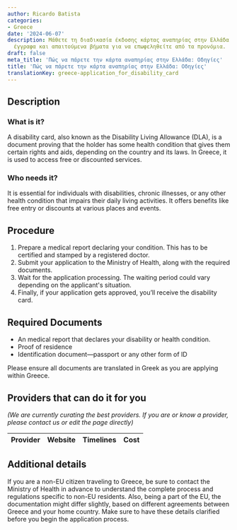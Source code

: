 ```yaml
---
author: Ricardo Batista
categories:
- Greece
date: '2024-06-07'
description: Μάθετε τη διαδικασία έκδοσης κάρτας αναπηρίας στην Ελλάδα. Οδηγίες για
  έγγραφα και απαιτούμενα βήματα για να επωφεληθείτε από τα προνόμια.
draft: false
meta_title: 'Πώς να πάρετε την κάρτα αναπηρίας στην Ελλάδα: Οδηγίες'
title: 'Πώς να πάρετε την κάρτα αναπηρίας στην Ελλάδα: Οδηγίες'
translationKey: greece-application_for_disability_card
---
```



## Description
### What is it?
A disability card, also known as the Disability Living Allowance (DLA), is a document proving that the holder has some health condition that gives them certain rights and aids, depending on the country and its laws. In Greece, it is used to access free or discounted services.

### Who needs it?
It is essential for individuals with disabilities, chronic illnesses, or any other health condition that impairs their daily living activities. It offers benefits like free entry or discounts at various places and events.

## Procedure
1. Prepare a medical report declaring your condition. This has to be certified and stamped by a registered doctor.
2. Submit your application to the Ministry of Health, along with the required documents.
3. Wait for the application processing. The waiting period could vary depending on the applicant's situation.
4. Finally, if your application gets approved, you’ll receive the disability card.

## Required Documents
- An medical report that declares your disability or health condition.
- Proof of residence
- Identification document—passport or any other form of ID

Please ensure all documents are translated in Greek as you are applying within Greece.

## Providers that can do it for you
_(We are currently curating the best providers. If you are or know a provider, please contact us or edit the page directly)_

| Provider        |     Website     |     Timelines    |       Cost      |
| --------------- | --------------- |  :-------------: | :-------------: |

## Additional details
If you are a non-EU citizen traveling to Greece, be sure to contact the Ministry of Health in advance to understand the complete process and regulations specific to non-EU residents. Also, being a part of the EU, the documentation might differ slightly, based on different agreements between Greece and your home country. Make sure to have these details clarified before you begin the application process.